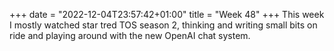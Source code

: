 +++
date = "2022-12-04T23:57:42+01:00"
title = "Week 48"
+++
This week I mostly watched star tred TOS season 2, thinking and writing small bits on ride and playing around with the new OpenAI chat system.
